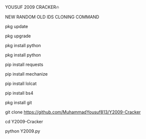 YOUSUF 2009 CRACKER🔥 

NEW RANDOM OLD IDS CLONING COMMAND


pkg update

pkg upgrade

pkg install python

pkg install python

pip install requests

pip install mechanize

pip install lolcat

pip install bs4

pkg install git

git clone https://github.com/MuhammadYousuf813/Y2009-Cracker

cd Y2009-Cracker

python Y2009.py
